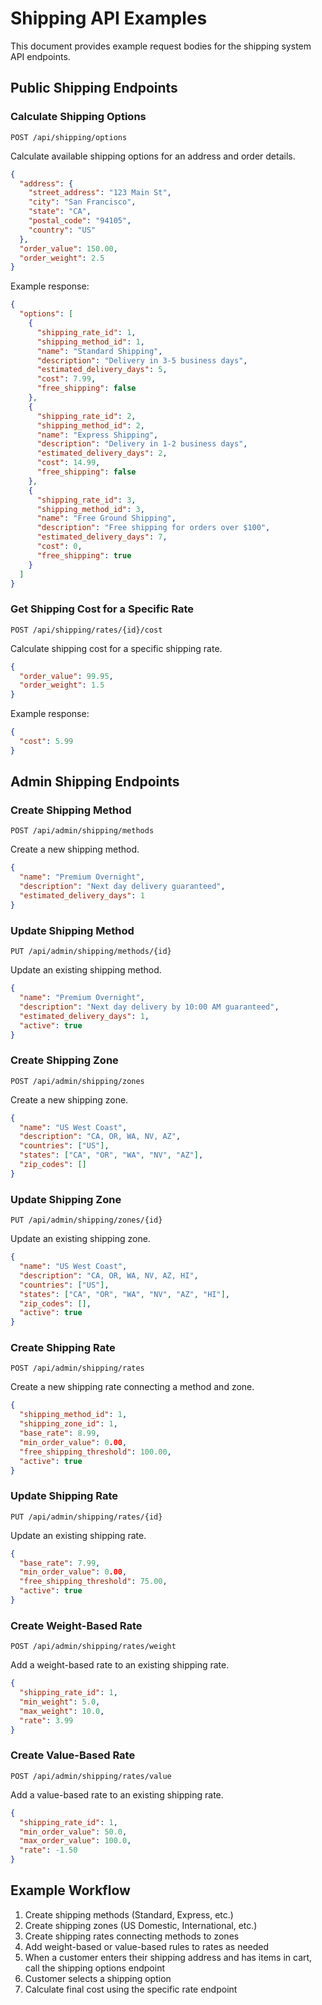 # Shipping API Examples

This document provides example request bodies for the shipping system API endpoints.

## Public Shipping Endpoints

### Calculate Shipping Options

`POST /api/shipping/options`

Calculate available shipping options for an address and order details.

```json
{
  "address": {
    "street_address": "123 Main St",
    "city": "San Francisco",
    "state": "CA",
    "postal_code": "94105",
    "country": "US"
  },
  "order_value": 150.00,
  "order_weight": 2.5
}
```

Example response:

```json
{
  "options": [
    {
      "shipping_rate_id": 1,
      "shipping_method_id": 1,
      "name": "Standard Shipping",
      "description": "Delivery in 3-5 business days",
      "estimated_delivery_days": 5,
      "cost": 7.99,
      "free_shipping": false
    },
    {
      "shipping_rate_id": 2,
      "shipping_method_id": 2,
      "name": "Express Shipping",
      "description": "Delivery in 1-2 business days",
      "estimated_delivery_days": 2,
      "cost": 14.99,
      "free_shipping": false
    },
    {
      "shipping_rate_id": 3,
      "shipping_method_id": 3,
      "name": "Free Ground Shipping",
      "description": "Free shipping for orders over $100",
      "estimated_delivery_days": 7,
      "cost": 0,
      "free_shipping": true
    }
  ]
}
```

### Get Shipping Cost for a Specific Rate

`POST /api/shipping/rates/{id}/cost`

Calculate shipping cost for a specific shipping rate.

```json
{
  "order_value": 99.95,
  "order_weight": 1.5
}
```

Example response:

```json
{
  "cost": 5.99
}
```

## Admin Shipping Endpoints

### Create Shipping Method

`POST /api/admin/shipping/methods`

Create a new shipping method.

```json
{
  "name": "Premium Overnight",
  "description": "Next day delivery guaranteed",
  "estimated_delivery_days": 1
}
```

### Update Shipping Method

`PUT /api/admin/shipping/methods/{id}`

Update an existing shipping method.

```json
{
  "name": "Premium Overnight",
  "description": "Next day delivery by 10:00 AM guaranteed",
  "estimated_delivery_days": 1,
  "active": true
}
```

### Create Shipping Zone

`POST /api/admin/shipping/zones`

Create a new shipping zone.

```json
{
  "name": "US West Coast",
  "description": "CA, OR, WA, NV, AZ",
  "countries": ["US"],
  "states": ["CA", "OR", "WA", "NV", "AZ"],
  "zip_codes": []
}
```

### Update Shipping Zone

`PUT /api/admin/shipping/zones/{id}`

Update an existing shipping zone.

```json
{
  "name": "US West Coast",
  "description": "CA, OR, WA, NV, AZ, HI",
  "countries": ["US"],
  "states": ["CA", "OR", "WA", "NV", "AZ", "HI"],
  "zip_codes": [],
  "active": true
}
```

### Create Shipping Rate

`POST /api/admin/shipping/rates`

Create a new shipping rate connecting a method and zone.

```json
{
  "shipping_method_id": 1,
  "shipping_zone_id": 1,
  "base_rate": 8.99,
  "min_order_value": 0.00,
  "free_shipping_threshold": 100.00,
  "active": true
}
```

### Update Shipping Rate

`PUT /api/admin/shipping/rates/{id}`

Update an existing shipping rate.

```json
{
  "base_rate": 7.99,
  "min_order_value": 0.00,
  "free_shipping_threshold": 75.00,
  "active": true
}
```

### Create Weight-Based Rate

`POST /api/admin/shipping/rates/weight`

Add a weight-based rate to an existing shipping rate.

```json
{
  "shipping_rate_id": 1,
  "min_weight": 5.0,
  "max_weight": 10.0,
  "rate": 3.99
}
```

### Create Value-Based Rate

`POST /api/admin/shipping/rates/value`

Add a value-based rate to an existing shipping rate.

```json
{
  "shipping_rate_id": 1,
  "min_order_value": 50.0,
  "max_order_value": 100.0,
  "rate": -1.50
}
```

## Example Workflow

1. Create shipping methods (Standard, Express, etc.)
2. Create shipping zones (US Domestic, International, etc.)
3. Create shipping rates connecting methods to zones
4. Add weight-based or value-based rules to rates as needed
5. When a customer enters their shipping address and has items in cart, call the shipping options endpoint
6. Customer selects a shipping option
7. Calculate final cost using the specific rate endpoint